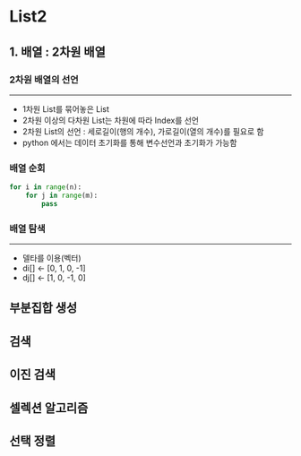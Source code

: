 # List2
## 1. 배열 : 2차원 배열
### 2차원 배열의 선언
---
- 1차원 List를 묶어놓은 List
- 2차원 이상의 다차원 List는 차원에 따라 Index를 선언
- 2차원 List의 선언 : 세로길이(행의 개수), 가로길이(열의 개수)를 필요로 함
- python 에서는 데이터 초기화를 통해 변수선언과 초기화가 가능함

### 배열 순회
``` python
for i in range(n):
    for j in range(m):
        pass
```
### 배열 탐색
---
- 델타를 이용(벡터)
- di[] <- [0, 1, 0, -1]
- dj[] <- [1, 0, -1, 0]

## 부분집합 생성
## 검색
## 이진 검색
## 셀렉션 알고리즘
## 선택 정렬
